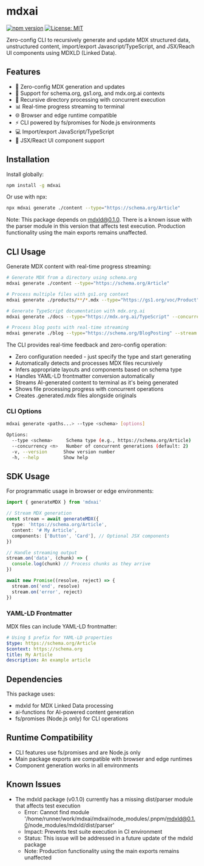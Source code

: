 # mdxai

[![npm version](https://badge.fury.io/js/mdxai.svg)](https://www.npmjs.com/package/mdxai)
[![License: MIT](https://img.shields.io/badge/License-MIT-yellow.svg)](https://opensource.org/licenses/MIT)

Zero-config CLI to recursively generate and update MDX structured data, unstructured content, import/export Javascript/TypeScript, and JSX/Reach UI components using MDXLD (Linked Data).

## Features

- 🚀 Zero-config MDX generation and updates
- 📝 Support for schema.org, gs1.org, and mdx.org.ai contexts
- 🔄 Recursive directory processing with concurrent execution
- 📊 Real-time progress streaming to terminal
- 🌐 Browser and edge runtime compatible
- ⚡️ CLI powered by fs/promises for Node.js environments
- 💻 Import/export JavaScript/TypeScript
- 🎨 JSX/React UI component support

## Installation

Install globally:

```bash
npm install -g mdxai
```

Or use with npx:

```bash
npx mdxai generate ./content --type="https://schema.org/Article"
```

Note: This package depends on mdxld@0.1.0. There is a known issue with the parser module in this version that affects test execution. Production functionality using the main exports remains unaffected.

## CLI Usage

Generate MDX content with real-time progress streaming:

```bash
# Generate MDX from a directory using schema.org
mdxai generate ./content --type="https://schema.org/Article"

# Process multiple files with gs1.org context
mdxai generate ./products/**/*.mdx --type="https://gs1.org/voc/Product"

# Generate TypeScript documentation with mdx.org.ai
mdxai generate ./docs --type="https://mdx.org.ai/TypeScript" --concurrency=4

# Process blog posts with real-time streaming
mdxai generate ./blog --type="https://schema.org/BlogPosting" --stream
```

The CLI provides real-time feedback and zero-config operation:

- Zero configuration needed - just specify the type and start generating
- Automatically detects and processes MDX files recursively
- Infers appropriate layouts and components based on schema type
- Handles YAML-LD frontmatter conversion automatically
- Streams AI-generated content to terminal as it's being generated
- Shows file processing progress with concurrent operations
- Creates .generated.mdx files alongside originals

### CLI Options

```bash
mdxai generate <paths...> --type <schema> [options]

Options:
  --type <schema>     Schema type (e.g., https://schema.org/Article)
  --concurrency <n>   Number of concurrent generations (default: 2)
  -v, --version      Show version number
  -h, --help         Show help
```

## SDK Usage

For programmatic usage in browser or edge environments:

```typescript
import { generateMDX } from 'mdxai'

// Stream MDX generation
const stream = await generateMDX({
  type: 'https://schema.org/Article',
  content: '# My Article',
  components: ['Button', 'Card'], // Optional JSX components
})

// Handle streaming output
stream.on('data', (chunk) => {
  console.log(chunk) // Process chunks as they arrive
})

await new Promise((resolve, reject) => {
  stream.on('end', resolve)
  stream.on('error', reject)
})
```

### YAML-LD Frontmatter

MDX files can include YAML-LD frontmatter:

```yaml
# Using $ prefix for YAML-LD properties
$type: https://schema.org/Article
$context: https://schema.org
title: My Article
description: An example article
```

## Dependencies

This package uses:

- mdxld for MDX Linked Data processing
- ai-functions for AI-powered content generation
- fs/promises (Node.js only) for CLI operations

## Runtime Compatibility

- CLI features use fs/promises and are Node.js only
- Main package exports are compatible with browser and edge runtimes
- Component generation works in all environments

## Known Issues

- The mdxld package (v0.1.0) currently has a missing dist/parser module that affects test execution
  - Error: Cannot find module '/home/runner/work/mdxai/mdxai/node_modules/.pnpm/mdxld@0.1.0/node_modules/mdxld/dist/parser'
  - Impact: Prevents test suite execution in CI environment
  - Status: This issue will be addressed in a future update of the mdxld package
  - Note: Production functionality using the main exports remains unaffected
